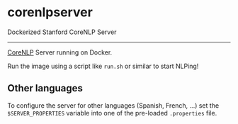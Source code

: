 # corenlpserver
Dockerized Stanford CoreNLP Server 

----
[CoreNLP](http://stanfordnlp.github.io/CoreNLP/index.html) Server running on Docker.

Run the image using a script like `run.sh` or similar to start NLPing!

## Other languages
To configure the server for other languages (Spanish, French, ...) set the `$SERVER_PROPERTIES` variable into one of the pre-loaded `.properties` file.
